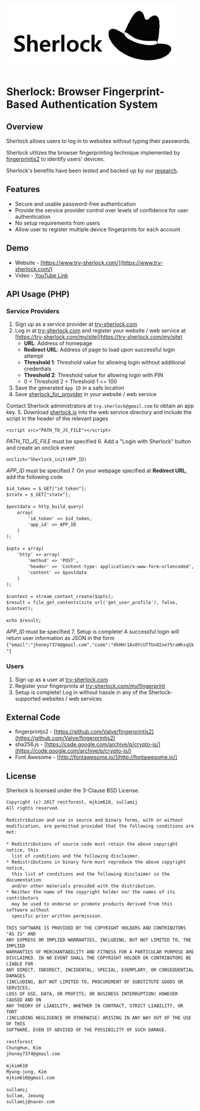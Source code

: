 ![Sherlock](static/img/sherlock-logo.png)
# Sherlock: Browser Fingerprint-Based Authentication System

## Overview
Sherlock allows users to log in to websites without typing their passwords.

Sherlock utilizes the browser fingerprinting technique implemented by [fingerprintjs2](https://github.com/Valve/fingerprintjs2) to identify users' devices.

Sherlock's benefits have been tested and backed up by our [research](https://github.com/mjkim610/sherlock/blob/master/sherlock-paper.pdf).

## Features
- Secure and usable password-free authentication
- Provide the service provider control over levels of confidence for user authentication
- No setup requirements from users
- Allow user to register multiple device fingerprints for each account

## Demo
- Website - [https://www.try-sherlock.com/](https://www.try-sherlock.com/)
- Video - [YouTube Link](https://youtu.be/Aj9xxVyO2Y8)

## API Usage (PHP)
### Service Providers
1. Sign up as a service provider at [try-sherlock.com](https://try-sherlock.com/)
2. Log in at [try-sherlock.com](https://try-sherlock.com/) and register your website / web service at [https://try-sherlock.com/my/site](https://try-sherlock.com/my/site)
    - **URL**: Address of homepage
    - **Redirect URL**: Address of page to load upon successful login attempt
    - **Threshold 1**: Threshold value for allowing login without additional credentials
    - **Threshold 2**: Threshold value for allowing login with PIN
    - 0 < Threshold 2 < Threshold 1 <= 100
3. Save the generated `App ID` in a safe location
4. Save [sherlock_for_provider](https://github.com/mjkim610/sherlock/blob/master/static/js/sherlock_for_provider.js) in your website / web service

Contact Sherlock administrators at `try.sherlock@gmail.com` to obtain an app key.
5. Download [sherlock.js](https://github.com/mjkim610/sherlock/blob/master/static/js/sherlock.js) into the web service directory and include the script in the header of the relevant pages
```
<script src="PATH_TO_JS_FILE"></script>
```
*PATH_TO_JS_FILE* must be specified
6. Add a "Login with Sherlock" button and create an onclick event
```
onclick="Sherlock_init(APP_ID)
```
*APP_ID* must be specified
7. On your webpage specified at **Redirect URL**, add the following code
```
$id_token = $_GET["id_token"];
$state = $_GET["state"];

$postdata = http_build_query(
    array(
        'id_token' => $id_token,
        'app_id' => APP_ID
    )
);

$opts = array(
    'http' => array(
        'method' => 'POST',
        'header' => 'Content-type: application/x-www-form-urlencoded',
        'content' => $postdata
    )
);

$context = stream_context_create($opts);
$result = file_get_contents(site_url('get_user_profile'), false, $context);

echo $result;

```
*APP_ID* must be specified
7. Setup is complete! A successful login will return user information as JSON in the form `{"email":"jhoney7374@gmail.com","code":"dkHHr1AsOYcUTTUvO2xe75rxWhsqSk"}`

### Users
1. Sign up as a user at [try-sherlock.com](https://try-sherlock.com/)
2. Register your fingerprints at [try-sherlock.com/my/fingerprint](https://try-sherlock.com/my/fingerprint)
3. Setup is complete! Log in without hassle in any of the Sherlock-supported websites / web services

## External Code
- fingerprintjs2 -  [https://github.com/Valve/fingerprintjs2](https://github.com/Valve/fingerprintjs2)
- sha256.js -  [https://code.google.com/archive/p/crypto-js/](https://code.google.com/archive/p/crypto-js/)
- Font Awesome -  [http://fontawesome.io/](http://fontawesome.io/)

## License
Sherlock is licensed under the 3-Clause BSD License.

```
Copyright (c) 2017 restforest, mjkim610, sullamij
All rights reserved.

Redistribution and use in source and binary forms, with or without
modification, are permitted provided that the following conditions are met:

* Redistributions of source code must retain the above copyright notice, this
  list of conditions and the following disclaimer.
* Redistributions in binary form must reproduce the above copyright notice,
  this list of conditions and the following disclaimer in the documentation
  and/or other materials provided with the distribution.
* Neither the name of the copyright holder nor the names of its contributors
  may be used to endorse or promote products derived from this software without
  specific prior written permission.

THIS SOFTWARE IS PROVIDED BY THE COPYRIGHT HOLDERS AND CONTRIBUTORS "AS IS" AND
ANY EXPRESS OR IMPLIED WARRANTIES, INCLUDING, BUT NOT LIMITED TO, THE IMPLIED
WARRANTIES OF MERCHANTABILITY AND FITNESS FOR A PARTICULAR PURPOSE ARE
DISCLAIMED. IN NO EVENT SHALL THE COPYRIGHT HOLDER OR CONTRIBUTORS BE LIABLE FOR
ANY DIRECT, INDIRECT, INCIDENTAL, SPECIAL, EXEMPLARY, OR CONSEQUENTIAL DAMAGES
(INCLUDING, BUT NOT LIMITED TO, PROCUREMENT OF SUBSTITUTE GOODS OR SERVICES;
LOSS OF USE, DATA, OR PROFITS; OR BUSINESS INTERRUPTION) HOWEVER CAUSED AND ON
ANY THEORY OF LIABILITY, WHETHER IN CONTRACT, STRICT LIABILITY, OR TORT
(INCLUDING NEGLIGENCE OR OTHERWISE) ARISING IN ANY WAY OUT OF THE USE OF THIS
SOFTWARE, EVEN IF ADVISED OF THE POSSIBILITY OF SUCH DAMAGE.

restforest
ChungHun, Kim
jhoney7374@gmail.com

mjkim610
Myung-jong, Kim
mjkim610@gmail.com

sullamij
Sullam, Jeoung
sullamij@naver.com

```
